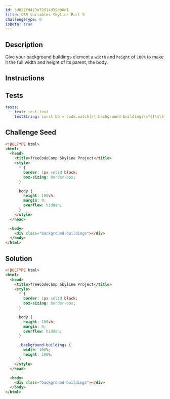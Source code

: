 ```yaml
---
id: 5d822fd413a79914d39e98d1
title: CSS Variables Skyline Part 9
challengeType: 0
isBeta: true
---
```


## Description
<section id='description'>

Give your background buildings element a `width` and `height` of `100%` to make it the full width and height of its parent, the body.
</section>

## Instructions
<section id='instructions'>
</section>

## Tests
<section id='tests'>

```yml
tests:
  - text: test-text
    testString: const bb = code.match(/\.background-buildings\s*{[\s\S]+?[^}]}/g)[0]; assert(/width\s*:\s*100%\s*(;|})/g.test(bb) && /height\s*:\s*100%\s*(;|})/g.test(bb))

```

</section>

## Challenge Seed
<section id='challengeSeed'>
<div id='html-seed'>

```html
<!DOCTYPE html>
<html>    
  <head>
    <title>freeCodeCamp Skyline Project</title>
    <style>
      * {
        border: 1px solid black;
        box-sizing: border-box;
      }

      body {
        height: 100vh;
        margin: 0;
        overflow: hidden;
      }
    </style>
  </head>

  <body>
    <div class="background-buildings"></div>
  </body>
</html>
```

</div>
</section>


## Solution
<section id='solution'>

```html
<!DOCTYPE html>
<html>    
  <head>
    <title>freeCodeCamp Skyline Project</title>
    <style>
      * {
        border: 1px solid black;
        box-sizing: border-box;
      }

      body {
        height: 100vh;
        margin: 0;
        overflow: hidden;
      }

      .background-buildings {
        width: 100%;
        height: 100%;
      }
    </style>
  </head>

  <body>
    <div class="background-buildings"></div>
  </body>
</html>
```

</section>
